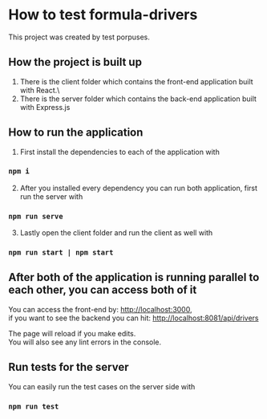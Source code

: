 # How to test formula-drivers

This project was created by test porpuses.

## How the project is built up

1. There is the client folder which contains the front-end application built with React.\
2. There is the server folder which contains the back-end application built with Express.js

## How to run the application

1. First install the dependencies to each of the application with
### `npm i`
2. After you installed every dependency you can run both application, first run the server with
### `npm run serve`
3. Lastly open the client folder and run the client as well with
### `npm run start | npm start`

## After both of the application is running parallel to each other, you can access both of it

You can access the front-end by: [http://localhost:3000](http://localhost:3000),\
if you want to see the backend you can hit: [http://localhost:8081/api/drivers](http://localhost:8081/api/drivers)

The page will reload if you make edits.\
You will also see any lint errors in the console.

## Run tests for the server

You can easily run the test cases on the server side with

### `npm run test`